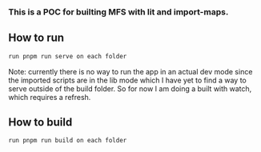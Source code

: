 ### This is a POC for builting MFS with lit and import-maps.

## How to run

```bash
run pnpm run serve on each folder
```

Note: currently there is no way to run the app in an actual dev mode since the imported scripts are in the lib mode which I have yet to find a way to serve outside of the build folder. So for now I am doing a built with watch, which requires a refresh.

## How to build

```bash
run pnpm run build on each folder
```
